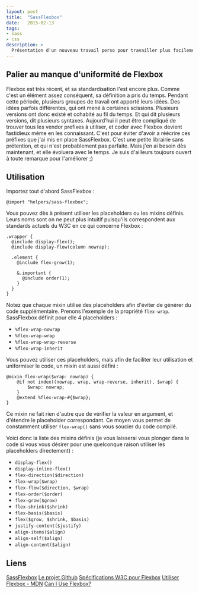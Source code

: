 ```yaml
---
layout: post
title:  "SassFlexbox"
date:   2015-02-13
tags:
- sass
- css
description: >
  Présentation d'un nouveau travail perso pour travailler plus facilement avec Flexbox.
---
```


## Palier au manque d'uniformité de Flexbox

Flexbox est très récent, et sa standardisation l'est encore plus. Comme c'est un élément assez conséquent, sa définition a pris du temps. Pendant cette période, plusieurs groupes de travail ont apporté leurs idées. Des idées parfois différentes, qui ont mené à certaines scissions. Plusieurs versions ont donc existé et cohabité au fil du temps. Et qui dit plusieurs versions, dit plusieurs syntaxes.
Aujourd’hui il peut être compliqué de trouver tous les vendor prefixes à utiliser, et coder avec Flexbox devient fastidieux même en les connaissant.
C'est pour éviter d'avoir a réécrire ces préfixes que j'ai mis en place SassFlexbox. C'est une petite librairie sans prétention, et qui n'est probablement pas parfaite. Mais j'en ai besoin dès maintenant, et elle évoluera avec le temps. Je suis d'ailleurs toujours ouvert à toute remarque pour l'améliorer ;)

## Utilisation

Importez tout d'abord SassFlexbox :

    @import "helpers/sass-flexbox";

Vous pouvez dès à présent utiliser les placeholders ou les mixins définis. Leurs noms sont on ne peut plus intuitif puisqu'ils correspondent aux standards actuels du W3C en ce qui concerne Flexbox :

    .wrapper {
      @include display-flex();
      @include display-flow(column nowrap);

      .element {
        @include flex-grow(1);

        &.important {
          @include order(1);
        }
      }
    }

Notez que chaque mixin utilise des placeholders afin d'éviter de générer du code supplémentaire. Prenons l'exemple de la propriété `flex-wrap`. SassFlexbox définit pour elle 4 placeholders :

- `%flex-wrap-nowrap`
- `%flex-wrap-wrap`
- `%flex-wrap-wrap-reverse`
- `%flex-wrap-inherit`

Vous pouvez utiliser ces placeholders, mais afin de faciliter leur utilisation et uniformiser le code, un mixin est aussi défini :

    @mixin flex-wrap($wrap: nowrap) {
        @if not index((nowrap, wrap, wrap-reverse, inherit), $wrap) {
            $wrap: nowrap;
        }
        @extend %flex-wrap-#{$wrap};
    }

Ce mixin ne fait rien d'autre que de vérifier la valeur en argument, et d'étendre le placeholder correspondant. Ce moyen vous permet de constamment utiliser `flex-wrap()` sans vous soucier du code compilé.

Voici donc la liste des mixins définis (je vous laisserai vous plonger dans le code si vous vous désirer pour une quelconque raison utiliser les placeholders directement) :

- `display-flex()`
- `display-inline-flex()`
- `flex-direction($direction)`
- `flex-wrap($wrap)`
- `flex-flow($direction, $wrap)`
- `flex-order($order)`
- `flex-grow($grow)`
- `flex-shrink($shrink)`
- `flex-basis($basis)`
- `flex($grow, $shrink, $basis)`
- `justify-content($justify)`
- `align-items($align)`
- `align-self($align)`
- `align-content($align)`

## Liens
[SassFlexbox](https://work.smarchal.com/sass-flexbox/)
[Le projet Github](https://github.com/zessx/sass-flexbox)
[Spécifications W3C pour Flexbox](https://www.w3.org/TR/css3-flexbox/)
[Utiliser Flexbox - MDN](https://developer.mozilla.org/en-US/docs/Web/Guide/CSS/Flexible_boxes)
[Can I Use Flexbox?](https://caniuse.com/#feat=flexbox)
